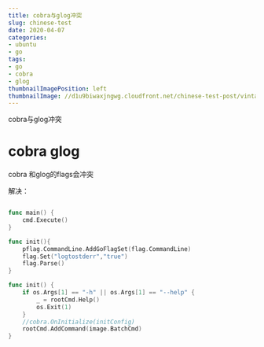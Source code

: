 ```yaml
---
title: cobra与glog冲突
slug: chinese-test
date: 2020-04-07
categories:
- ubuntu
- go
tags:
- go
- cobra
- glog
thumbnailImagePosition: left
thumbnailImage: //d1u9biwaxjngwg.cloudfront.net/chinese-test-post/vintage-140.jpg
---
```

cobra与glog冲突
<!--more-->



# cobra glog

cobra 和glog的flags会冲突

解决：
```go

func main() {
	cmd.Execute()
}

func init(){
	pflag.CommandLine.AddGoFlagSet(flag.CommandLine)
	flag.Set("logtostderr","true")
	flag.Parse()
}
```

``` go
func init() {
	if os.Args[1] == "-h" || os.Args[1] == "--help" {
		_ = rootCmd.Help()
		os.Exit(1)
	}
	//cobra.OnInitialize(initConfig)
	rootCmd.AddCommand(image.BatchCmd)
}
```
